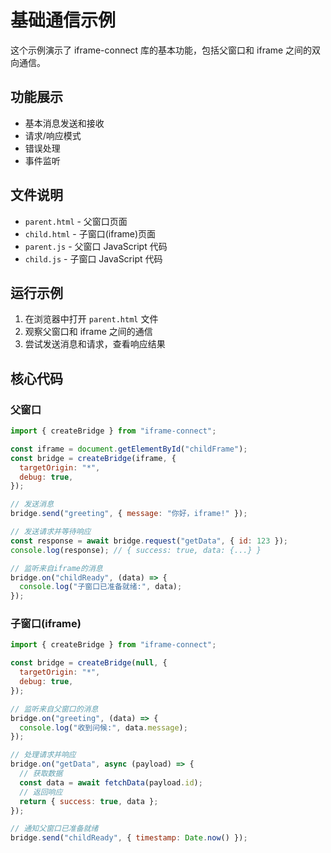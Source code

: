 # 基础通信示例

这个示例演示了 iframe-connect 库的基本功能，包括父窗口和 iframe 之间的双向通信。

## 功能展示

- 基本消息发送和接收
- 请求/响应模式
- 错误处理
- 事件监听

## 文件说明

- `parent.html` - 父窗口页面
- `child.html` - 子窗口(iframe)页面
- `parent.js` - 父窗口 JavaScript 代码
- `child.js` - 子窗口 JavaScript 代码

## 运行示例

1. 在浏览器中打开 `parent.html` 文件
2. 观察父窗口和 iframe 之间的通信
3. 尝试发送消息和请求，查看响应结果

## 核心代码

### 父窗口

```javascript
import { createBridge } from "iframe-connect";

const iframe = document.getElementById("childFrame");
const bridge = createBridge(iframe, {
  targetOrigin: "*",
  debug: true,
});

// 发送消息
bridge.send("greeting", { message: "你好，iframe!" });

// 发送请求并等待响应
const response = await bridge.request("getData", { id: 123 });
console.log(response); // { success: true, data: {...} }

// 监听来自iframe的消息
bridge.on("childReady", (data) => {
  console.log("子窗口已准备就绪:", data);
});
```

### 子窗口(iframe)

```javascript
import { createBridge } from "iframe-connect";

const bridge = createBridge(null, {
  targetOrigin: "*",
  debug: true,
});

// 监听来自父窗口的消息
bridge.on("greeting", (data) => {
  console.log("收到问候:", data.message);
});

// 处理请求并响应
bridge.on("getData", async (payload) => {
  // 获取数据
  const data = await fetchData(payload.id);
  // 返回响应
  return { success: true, data };
});

// 通知父窗口已准备就绪
bridge.send("childReady", { timestamp: Date.now() });
```
